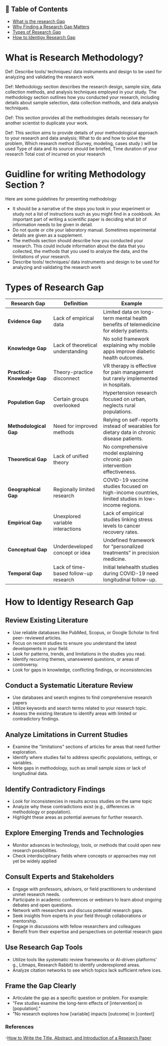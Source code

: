
## 📑 Table of Contents  

- [What is the research Gap](#What-is-the-research-Gap)  
- [Why Finding a Research Gap Matters](#Why-Finding-a-Research-Gap-Matters)   
- [Types of Research Gap](#Types-of-Research-Gap)  
- [How to Identigy Research Gap](#How-to-Identigy-Research-Gap)  


# What is Research Methodology?

Def: Describe tools/ techniques/ data instruments and design to be used for analyzing and validating the research work

Def: Methodology section describes the research design, sample size, data collection methods, and analysis techniques employed in your study. The methodology section outlines how you conducted your research, including details about sample selection, data collection methods, and data analysis techniques.

Def: This section provides all the methodologies details necessary for another scientist to duplicate your work.

Def: This section aims to provide details of your methodological approach to your research and data analysis; What to do and how to solve the problem, Which research method (Survey, modeling, cases study ) will be used Type of data and its source should be briefed, Time duration of your research Total cost of incurred on your research



# Guidline for writing Methodology Section ?
Here are some guidelines for presenting methodology

- It should be a narrative of the steps you took in your experiment or study not a list of instructions such as you might find in a cookbook. An 
important part of writing a scientific paper is deciding what bit of information needs to be given in detail.
- Do not quote or cite your laboratory manual. Sometimes experimental details are given as a supplement.
- The methods section should describe how you conducted your research. This could include information about the data that you collected, the methods that you used to analyze the data, and the limitations of your research.
- Describe tools/ techniques/ data instruments and design to be used for analyzing and validating the research work





# Types of Research Gap

| **Research Gap**           | **Definition**                                 | **Example**                                                                 |
|-----------------------------|-----------------------------------------------|------------------------------------------------------------------------------|
| **Evidence Gap**            | Lack of empirical data                        | Limited data on long-term mental health benefits of telemedicine for elderly patients. |
| **Knowledge Gap**           | Lack of theoretical understanding             | No solid framework explaining why mobile apps improve diabetic health outcomes. |
| **Practical-Knowledge Gap** | Theory-practice disconnect                    | VR therapy is effective for pain management but rarely implemented in hospitals. |
| **Population Gap**          | Certain groups overlooked                     | Hypertension research focused on urban, neglects rural populations. |
| **Methodological Gap**      | Need for improved methods                     | Relying on self-reports instead of wearables for dietary data in chronic disease patients. |
| **Theoretical Gap**         | Lack of unified theory                        | No comprehensive model explaining chronic pain intervention effectiveness. |
| **Geographical Gap**        | Regionally limited research                   | COVID-19 vaccine studies focused on high-income countries, limited studies in low-income regions. |
| **Empirical Gap**           | Unexplored variable interactions              | Lack of empirical studies linking stress levels to cancer recovery rates. |
| **Conceptual Gap**          | Underdeveloped concept or idea                | Undefined framework for “personalized treatments” in precision medicine. |
| **Temporal Gap**            | Lack of time-based follow-up research         | Initial telehealth studies during COVID-19 need longitudinal follow-up. |

# How to Identigy Research Gap
## Review Existing Literature
- Use reliable databases like PubMed, Scopus, or Google Scholar to find peer- reviewed articles.
- Focus on recent studies to ensure you understand the latest developments in your field.
- Look for patterns, trends, and limitations in the studies you read.
- Identify recurring themes, unanswered questions, or areas of controversy.
- Look for gaps in knowledge, conflicting findings, or inconsistencies
## Conduct a Systematic Literature Review
- Use databases and search engines to find comprehensive research papers
- Utilize keywords and search terms related to your research topic.
- Assess the existing literature to identify areas with limited or contradictory findings.

## Analyze Limitations in Current Studies
- Examine the "limitations" sections of articles for areas that need further exploration.
- Identify where studies fail to address specific populations, settings, or variables.
- Note gaps in methodology, such as small sample sizes or lack of longitudinal data.

## Identify Contradictory Findings
- Look for inconsistencies in results across studies on the same topic
- Analyze why these contradictions exist (e.g., differences in methodology or population).
- Highlight these areas as potential avenues for further research.
  
## Explore Emerging Trends and Technologies
- Monitor advances in technology, tools, or methods that could open new research possibilities.
- Check interdisciplinary fields where concepts or approaches may not yet be widely applied

## Consult Experts and Stakeholders
- Engage with professors, advisors, or field practitioners to understand unmet research needs.
- Participate in academic conferences or webinars to learn about ongoing debates and open questions.
- Network with researchers and discuss potential research gaps.
- Seek insights from experts in your field through collaborations or mentorship.
- Engage in discussions with fellow researchers and colleagues
- Benefit from their expertise and perspectives on potential research gaps

## Use Research Gap Tools
- Utilize tools like systematic review frameworks or Al-driven platforms' g., Litmaps, Research Rabbit) to identify underexplored areas.
- Analyze citation networks to see which topics lack sufficient refere ices.

## Frame the Gap Clearly
- Articulate the gap as a specific question or problem. For example:
- "Few studies examine the long-term effects of [intervention] in [population]."
- "No research explores how [variable] impacts [outcome] in [context]



### References
-[How to Write the Title, Abstract, and Introduction of a Research Paper](https://chatgpt.com/c/68e8b628-d3cc-8323-be94-ff1f488784a2)




️























































































